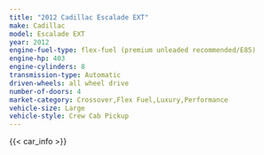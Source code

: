 ```yaml
---
title: "2012 Cadillac Escalade EXT"
make: Cadillac
model: Escalade EXT
year: 2012
engine-fuel-type: flex-fuel (premium unleaded recommended/E85)
engine-hp: 403
engine-cylinders: 8
transmission-type: Automatic
driven-wheels: all wheel drive
number-of-doors: 4
market-category: Crossover,Flex Fuel,Luxury,Performance
vehicle-size: Large
vehicle-style: Crew Cab Pickup
---
```


{{< car_info >}}
